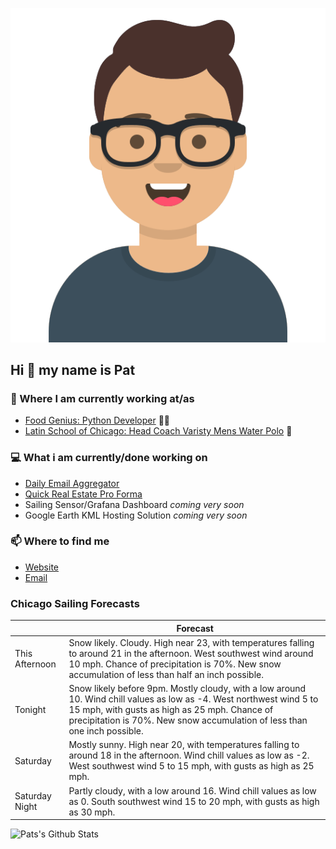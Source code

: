 [![Social banner for p-j-falconer](https://raw.githubusercontent.com/P-J-FALCONER/P-J-FALCONER/master/assets/avataaars.svg)](https://patfalconer.com/)
## Hi :wave: my name is Pat

### 💼 Where I am currently working at/as
- [Food Genius: Python Developer](https://getfoodgenius.com/) 🍔🐍
- [Latin School of Chicago: Head Coach Varisty Mens Water Polo](https://www.latinschool.org/) 🤽


### 💻 What i am currently/done working on
 - [Daily Email Aggregator](https://github.com/P-J-FALCONER/dott_daily_mail)
 - [Quick Real Estate Pro Forma](https://github.com/P-J-FALCONER/henry)
 - Sailing Sensor/Grafana Dashboard *coming very soon*
 - Google Earth KML Hosting Solution *coming very soon*

### 📫 Where to find me
 - [Website](https://patfalconer.com/)
 - [Email](mailto:patrick.j.falconer@gmail.com)


### Chicago Sailing Forecasts
|   | Forecast  |
|---|---|
| This Afternoon | Snow likely. Cloudy. High near 23, with temperatures falling to around 21 in the afternoon. West southwest wind around 10 mph. Chance of precipitation is 70%. New snow accumulation of less than half an inch possible. |
| Tonight | Snow likely before 9pm. Mostly cloudy, with a low around 10. Wind chill values as low as -4. West northwest wind 5 to 15 mph, with gusts as high as 25 mph. Chance of precipitation is 70%. New snow accumulation of less than one inch possible. |
| Saturday | Mostly sunny. High near 20, with temperatures falling to around 18 in the afternoon. Wind chill values as low as -2. West southwest wind 5 to 15 mph, with gusts as high as 25 mph. |
| Saturday Night | Partly cloudy, with a low around 16. Wind chill values as low as 0. South southwest wind 15 to 20 mph, with gusts as high as 30 mph. |

![Pats's Github Stats](https://github-readme-stats.vercel.app/api?username=p-j-falconer&show_icons=true&theme=radical)
